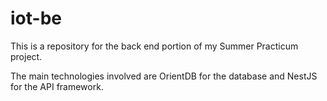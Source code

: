 # iot-be
This is a repository for the back end portion of my Summer Practicum project.

The main technologies involved are OrientDB for the database and NestJS for the API framework.